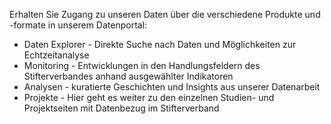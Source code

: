 Erhalten Sie Zugang zu unseren Daten über die verschiedene Produkte und -formate in unserem Datenportal: 

+ Daten Explorer - Direkte Suche nach Daten und Möglichkeiten zur Echtzeitanalyse 
+ Monitoring - Entwicklungen in den Handlungsfeldern des Stifterverbandes anhand ausgewählter Indikatoren 
+ Analysen - kuratierte Geschichten und Insights aus unserer Datenarbeit
+ Projekte - Hier geht es weiter zu den einzelnen Studien- und Projektseiten mit Datenbezug im Stifterverband
